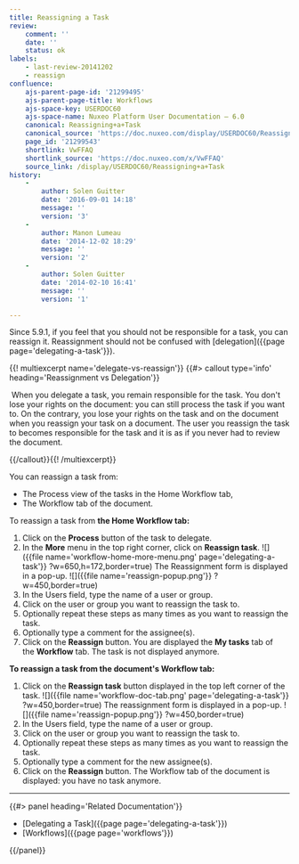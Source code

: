 ```yaml
---
title: Reassigning a Task
review:
    comment: ''
    date: ''
    status: ok
labels:
    - last-review-20141202
    - reassign
confluence:
    ajs-parent-page-id: '21299495'
    ajs-parent-page-title: Workflows
    ajs-space-key: USERDOC60
    ajs-space-name: Nuxeo Platform User Documentation — 6.0
    canonical: Reassigning+a+Task
    canonical_source: 'https://doc.nuxeo.com/display/USERDOC60/Reassigning+a+Task'
    page_id: '21299543'
    shortlink: VwFFAQ
    shortlink_source: 'https://doc.nuxeo.com/x/VwFFAQ'
    source_link: /display/USERDOC60/Reassigning+a+Task
history:
    - 
        author: Solen Guitter
        date: '2016-09-01 14:18'
        message: ''
        version: '3'
    - 
        author: Manon Lumeau
        date: '2014-12-02 18:29'
        message: ''
        version: '2'
    - 
        author: Solen Guitter
        date: '2014-02-10 16:41'
        message: ''
        version: '1'

---
```

Since 5.9.1, if you feel that you should not be responsible for a task, you can reassign it. Reassignment should not be confused with [delegation]({{page page='delegating-a-task'}}).

{{! multiexcerpt name='delegate-vs-reassign'}} {{#> callout type='info' heading='Reassignment vs Delegation'}}

&nbsp;When you delegate a task, you remain responsible for the task. You don't lose your rights on the document: you can still process the task if you want to. On the contrary, you lose your rights on the task and on the document when you reassign your task on a document. The user you reassign the task to becomes responsible for the task and it is as if you never had to review the document.

{{/callout}}{{! /multiexcerpt}}

You can reassign a task from:

*   The Process view of the tasks in the Home Workflow tab,
*   The Workflow tab of the document.

To reassign a task from **the Home Workflow tab:**

1.  Click on the&nbsp;**Process**&nbsp;button of the task to delegate.
2.  In the&nbsp;**More**&nbsp;menu in the top right corner, click on **Reassign task**.
    ![]({{file name='workflow-home-more-menu.png' page='delegating-a-task'}} ?w=650,h=172,border=true)
    The Reassignment form is displayed in a pop-up.
    ![]({{file name='reassign-popup.png'}} ?w=450,border=true)
3.  In the Users field, type the name of a user or group.
4.  Click on the user or group you want to reassign the task to.
5.  Optionally repeat these steps as many times as you want to reassign the task.
6.  Optionally type a comment for the assignee(s).
7.  Click on the **Reassign** button.
    You are displayed the&nbsp;**My tasks**&nbsp;tab of the&nbsp;**Workflow**&nbsp;tab. The task is not displayed anymore.

**To reassign a task from the document's Workflow tab:**

1.  Click on the **Reassign task**&nbsp;button displayed in the top left corner of the task.
    ![]({{file name='workflow-doc-tab.png' page='delegating-a-task'}} ?w=450,border=true)
    The reassignment form is displayed in a pop-up.
    ![]({{file name='reassign-popup.png'}} ?w=450,border=true)
2.  In the Users field, type the name of a user or group.
3.  Click on the user or group you want to reassign the task to.
4.  Optionally repeat these steps as many times as you want to reassign the task.
5.  Optionally type a comment for the new assignee(s).
6.  Click on the **Reassign** button.
    The Workflow tab of the document is displayed: you have no task anymore.

* * *

<div class="row" data-equalizer data-equalize-on="medium"><div class="column medium-6">{{#> panel heading='Related Documentation'}}

*   [Delegating a Task]({{page page='delegating-a-task'}})
*   [Workflows]({{page page='workflows'}})

{{/panel}}</div><div class="column medium-6">

&nbsp;

&nbsp;

</div></div>